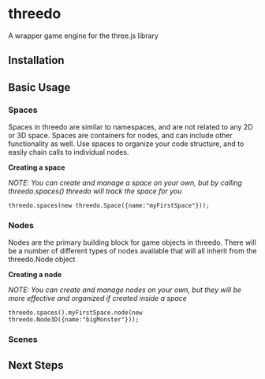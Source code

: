# threedo
A wrapper game engine for the three.js library

## Installation

## Basic Usage

### Spaces
Spaces in threedo are similar to namespaces, and are not related to any 2D or 3D space. Spaces are containers for nodes, and can include other functionality as well. Use spaces to organize your code structure, and to easily chain calls to individual nodes.

**Creating a space**

*NOTE: You can create and manage a space on your own, but by calling threedo.spaces() threedo will track the space for you*

```
threedo.spaces(new threedo.Space({name:"myFirstSpace"}));
```

### Nodes
Nodes are the primary building block for game objects in threedo. There will be a number of different types of nodes available that will all inherit from the threedo.Node object

**Creating a node**

*NOTE: You can create and manage nodes on your own, but they will be more effective and organized if created inside a space*

```
threedo.spaces().myFirstSpace.node(new threedo.Node3D({name:"bigMonster"}));
```

### Scenes

## Next Steps
